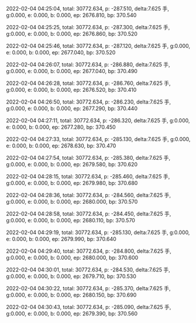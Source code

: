 2022-02-04 04:25:04, total: 30772.634, p: -287.510, delta:7.625 手, g:0.000, e: 0.000, b: 0.000, ep: 2676.810, bp: 370.540

2022-02-04 04:25:25, total: 30772.634, p: -287.300, delta:7.625 手, g:0.000, e: 0.000, b: 0.000, ep: 2676.860, bp: 370.520

2022-02-04 04:25:46, total: 30772.634, p: -287.120, delta:7.625 手, g:0.000, e: 0.000, b: 0.000, ep: 2677.040, bp: 370.520

2022-02-04 04:26:07, total: 30772.634, p: -286.880, delta:7.625 手, g:0.000, e: 0.000, b: 0.000, ep: 2677.040, bp: 370.490

2022-02-04 04:26:28, total: 30772.634, p: -286.760, delta:7.625 手, g:0.000, e: 0.000, b: 0.000, ep: 2676.520, bp: 370.410

2022-02-04 04:26:50, total: 30772.634, p: -286.230, delta:7.625 手, g:0.000, e: 0.000, b: 0.000, ep: 2677.290, bp: 370.440

2022-02-04 04:27:11, total: 30772.634, p: -286.320, delta:7.625 手, g:0.000, e: 0.000, b: 0.000, ep: 2677.280, bp: 370.450

2022-02-04 04:27:33, total: 30772.634, p: -285.130, delta:7.625 手, g:0.000, e: 0.000, b: 0.000, ep: 2678.630, bp: 370.470

2022-02-04 04:27:54, total: 30772.634, p: -285.380, delta:7.625 手, g:0.000, e: 0.000, b: 0.000, ep: 2679.580, bp: 370.620

2022-02-04 04:28:15, total: 30772.634, p: -285.460, delta:7.625 手, g:0.000, e: 0.000, b: 0.000, ep: 2679.980, bp: 370.680

2022-02-04 04:28:36, total: 30772.634, p: -284.560, delta:7.625 手, g:0.000, e: 0.000, b: 0.000, ep: 2680.000, bp: 370.570

2022-02-04 04:28:58, total: 30772.634, p: -284.450, delta:7.625 手, g:0.000, e: 0.000, b: 0.000, ep: 2680.110, bp: 370.570

2022-02-04 04:29:19, total: 30772.634, p: -285.130, delta:7.625 手, g:0.000, e: 0.000, b: 0.000, ep: 2679.990, bp: 370.640

2022-02-04 04:29:40, total: 30772.634, p: -284.800, delta:7.625 手, g:0.000, e: 0.000, b: 0.000, ep: 2680.000, bp: 370.600

2022-02-04 04:30:01, total: 30772.634, p: -284.530, delta:7.625 手, g:0.000, e: 0.000, b: 0.000, ep: 2679.710, bp: 370.530

2022-02-04 04:30:22, total: 30772.634, p: -285.370, delta:7.625 手, g:0.000, e: 0.000, b: 0.000, ep: 2680.150, bp: 370.690

2022-02-04 04:30:43, total: 30772.634, p: -285.090, delta:7.625 手, g:0.000, e: 0.000, b: 0.000, ep: 2679.390, bp: 370.560